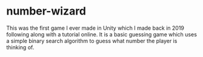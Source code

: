 # number-wizard
This was the first game I ever made in Unity which I made back in 2019 following along with a tutorial online.
It is a basic guessing game which uses a simple binary search algorithm to guess what number the player is thinking of.
